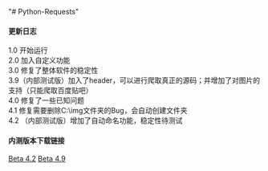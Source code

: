 "# Python-Requests" 
#### 更新日志
1.0 开始运行  
2.0 加入自定义功能  
3.0 修复了整体软件的稳定性  
3.9（内部测试版）加入了header，可以进行爬取真正的源码；并增加了对图片的支持（只能爬取百度贴吧）  
4.0 修复了一些已知问题  
4.1 修复需要删除C:\img文件夹的Bug，会自动创建文件夹  
4.2 （内部测试版）增加了自动命名功能，稳定性待测试  

#### 内测版本下载链接
[Beta 4.2](https://raw.githubusercontent.com/chengzhilin2021/Python-Requests/main/beta/beta4.2.py)
[Beta 4.9](https://raw.githubusercontent.com/chengzhilin2021/Python-Requests/main/beta/beta4.9.py)

